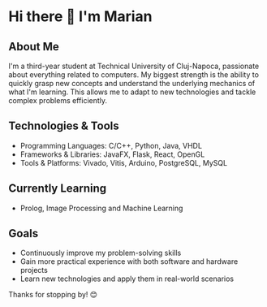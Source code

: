 # Hi there 👋 I'm Marian

## About Me
I'm a third-year student at Technical University of Cluj-Napoca, passionate about everything related to computers. My biggest strength is the ability to quickly grasp new concepts and understand the underlying mechanics of what I'm learning. This allows me to adapt to new technologies and tackle complex problems efficiently.

## Technologies & Tools
- Programming Languages:  C/C++, Python, Java, VHDL
- Frameworks & Libraries: JavaFX, Flask, React, OpenGL
- Tools & Platforms: Vivado, Vitis, Arduino, PostgreSQL, MySQL

## Currently Learning
- Prolog, Image Processing and Machine Learning

## Goals
- Continuously improve my problem-solving skills
- Gain more practical experience with both software and hardware projects
- Learn new technologies and apply them in real-world scenarios

Thanks for stopping by! 😊

